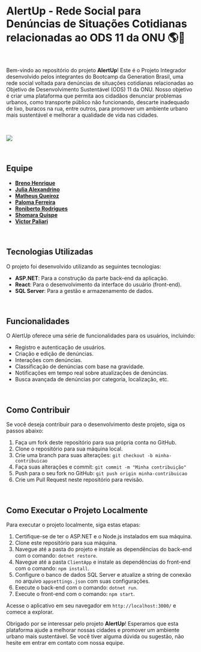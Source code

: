 # AlertUp - Rede Social para Denúncias de Situações Cotidianas relacionadas ao ODS 11 da ONU :earth_americas::leaves:

<br>

Bem-vindo ao repositório do projeto **AlertUp**! Este é o Projeto Integrador desenvolvido pelos integrantes do Bootcamp da Generation Brasil, uma rede social voltada para denúncias de situações cotidianas relacionadas ao Objetivo de Desenvolvimento Sustentável (ODS) 11 da ONU. Nosso objetivo é criar uma plataforma que permita aos cidadãos denunciar problemas urbanos, como transporte público não funcionando, descarte inadequado de lixo, buracos na rua, entre outros, para promover um ambiente urbano mais sustentável e melhorar a qualidade de vida nas cidades.

<br>

![](https://www.acij.com.br/index/wp-content/uploads/2020/10/ods-11-preve-cidades-e-comunidades-sustentaveis-1024x538.jpg)

<br>

## Equipe

- [**Breno Henrique**](https://github.com/brenonsc)
- [**Julia Alexandrino**](https://github.com/juhalexandrino)
- [**Matheus Queiroz**](https://github.com/MatheusSQueiroz)
- [**Paloma Ferreira**](https://github.com/Paloma-Ferreira)
- [**Roniberto Rodrigues**](https://github.com/RoninZin)
- [**Shomara Quispe**](https://github.com/ShomaraQuispe)
- [**Victor Paliari**](https://github.com/victorpaliari)

<br>

## Tecnologias Utilizadas

O projeto foi desenvolvido utilizando as seguintes tecnologias:

- **ASP.NET**: Para a construção da parte back-end da aplicação.
- **React**: Para o desenvolvimento da interface do usuário (front-end).
- **SQL Server**: Para a gestão e armazenamento de dados.

<br>

## Funcionalidades

O AlertUp oferece uma série de funcionalidades para os usuários, incluindo:

- Registro e autenticação de usuários.
- Criação e edição de denúncias.
- Interações com denúncias.
- Classificação de denúncias com base na gravidade.
- Notificações em tempo real sobre atualizações de denúncias.
- Busca avançada de denúncias por categoria, localização, etc.

<br>

## Como Contribuir

Se você deseja contribuir para o desenvolvimento deste projeto, siga os passos abaixo:

1. Faça um fork deste repositório para sua própria conta no GitHub.
2. Clone o repositório para sua máquina local.
3. Crie uma branch para suas alterações: `git checkout -b minha-contribuicao`
4. Faça suas alterações e commit: `git commit -m "Minha contribuição"`
5. Push para o seu fork no GitHub: `git push origin minha-contribuicao`
6. Crie um Pull Request neste repositório para revisão.

<br>

## Como Executar o Projeto Localmente

Para executar o projeto localmente, siga estas etapas:

1. Certifique-se de ter o ASP.NET e o Node.js instalados em sua máquina.
2. Clone este repositório para sua máquina.
3. Navegue até a pasta do projeto e instale as dependências do back-end com o comando: `dotnet restore`.
4. Navegue até a pasta `ClientApp` e instale as dependências do front-end com o comando: `npm install`.
5. Configure o banco de dados SQL Server e atualize a string de conexão no arquivo `appsettings.json` com suas configurações.
6. Execute o back-end com o comando: `dotnet run`.
7. Execute o front-end com o comando: `npm start`.

Acesse o aplicativo em seu navegador em `http://localhost:3000/` e comece a explorar.

Obrigado por se interessar pelo projeto **AlertUp**! Esperamos que esta plataforma ajude a melhorar nossas cidades e promover um ambiente urbano mais sustentável. Se você tiver alguma dúvida ou sugestão, não hesite em entrar em contato com nossa equipe.